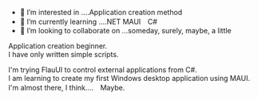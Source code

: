 - 👀 I’m interested in ....Application creation method
- 🌱 I’m currently learning ....NET MAUI　C#　
- 💞️ I’m looking to collaborate on ...someday, surely, maybe, a little

Application creation beginner.<br/>
I have only written simple scripts.

I'm trying FlauUI to control external applications from C#.<br/>
I am learning to create my first Windows desktop application using MAUI.
I'm almost there, I think....　Maybe.
<!---
tomsorenge/tomsorenge is a ✨ special ✨ repository because its `README.md` (this file) appears on your GitHub profile.
You can click the Preview link to take a look at your changes.
--->
